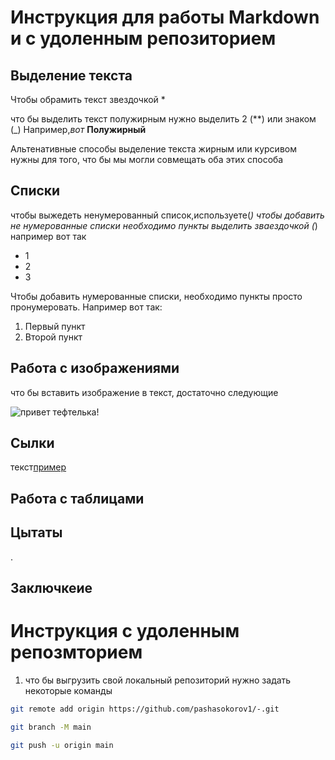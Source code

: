 # Инструкция для работы Markdown и с удоленным репозиторием 

## Выделение текста

 Чтобы обрамить текст звездочкой *

что бы выделить текст полужирным нужно выделить 2 (**) или знаком (_) Например,_вот_ **Полужирный**

Альтенативные способы выделение текста жирным или курсивом нужны для того, что бы мы могли совмещать оба этих способа
## Списки
чтобы выжедеть ненумерованный список,используете(*)
чтобы добавить не нумерованные списки необходимо пункты выделить зваездочкой (*) например вот так
* 1
* 2
* 3

Чтобы добавить нумерованные списки, необходимо пункты просто пронумеровать. Например вот так:
1. Первый пункт
2. Второй пункт


## Работа с изображениями

что бы вставить изображение в текст, достаточно следующие 

![привет тефтелька!](ffff.png)

## Сылки
текст[пример](сылка)

##  Работа с таблицами

## Цытаты
.
## Заключкеие

# Инструкция с удоленным репозмторием

1. что бы выгрузить свой локальный репозиторий нужно задать некоторые команды

```sh
git remote add origin https://github.com/pashasokorov1/-.git

```
```sh
git branch -M main

```
```sh
git push -u origin main

```
